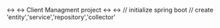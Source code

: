 <-> <-> Client Managment project <-> <->
// initialize spring boot 
// create 'entity','service','repository','collector'

